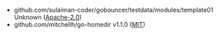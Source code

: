 
 - github.com/sulaiman-coder/gobouncer/testdata/modules/template01 Unknown ([Apache-2.0](https://github.com/sulaiman-coder/gobouncer/blob/HEAD/testdata/modules/template01/LICENSE))
 - github.com/mitchellh/go-homedir v1.1.0 ([MIT](https://github.com/mitchellh/go-homedir/blob/v1.1.0/LICENSE))
